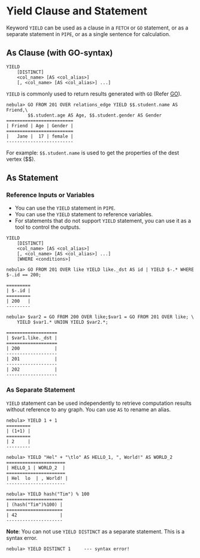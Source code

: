 # Yield Clause and Statement

 Keyword `YIELD` can be used as a clause in a `FETCH` or `GO` statement, or as a separate statement in `PIPE`, or as a single sentence for calculation.

## As Clause (with GO-syntax)

```ngql
YIELD
    [DISTINCT]
    <col_name> [AS <col_alias>]
    [, <col_name> [AS <col_alias>] ...]
```

`YIELD` is commonly used to return results generated with `GO` (Refer [GO](go-syntax.md)).

```ngql
nebula> GO FROM 201 OVER relations_edge YIELD $$.student.name AS Friend,\
        $$.student.age AS Age, $$.student.gender AS Gender
=========================
| Friend | Age | Gender |
=========================
|   Jane |  17 | female |
-------------------------
```

For example: `$$.student.name` is used to get the properties of the dest vertex ($$).

## As Statement

### Reference Inputs or Variables

- You can use the `YIELD` statement in `PIPE`.
- You can use the `YIELD` statement to reference variables.
- For statements that do not support `YIELD` statement, you can use it as a tool to control the outputs.

```ngql
YIELD
    [DISTINCT]
    <col_name> [AS <col_alias>]
    [, <col_name> [AS <col_alias>] ...]
    [WHERE <conditions>]
```

```ngql
nebula> GO FROM 201 OVER like YIELD like._dst AS id | YIELD $-.* WHERE $-.id == 200;

=========
| $-.id |
=========
| 200   |
---------

nebula> $var2 = GO FROM 200 OVER like;$var1 = GO FROM 201 OVER like; \
    YIELD $var1.* UNION YIELD $var2.*;

===================
| $var1.like._dst |
===================
| 200             |
-------------------
| 201             |
-------------------
| 202             |
-------------------
```

### As Separate Statement

`YIELD` statement can be used independently to retrieve computation results without reference to any graph. You can use `AS` to rename an alias.

```ngql
nebula> YIELD 1 + 1
=========
| (1+1) |
=========
| 2     |
---------

nebula> YIELD "Hel" + "\tlo" AS HELLO_1, ", World!" AS WORLD_2
======================
| HELLO_1 | WORLD_2  |
======================
| Hel  lo  | , World! |
----------------------

nebula> YIELD hash("Tim") % 100
=====================
| (hash("Tim")%100) |
=====================
| 42                |
---------------------
```

**Note**: You can not use `YIELD DISTINCT` as a separate statement. This is a syntax error.

```ngql
nebula> YIELD DISTINCT 1     --- syntax error!
```
